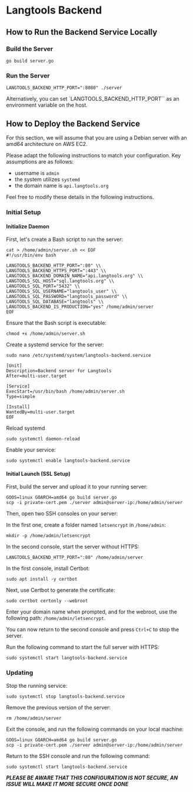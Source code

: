 # Langtools Backend

## How to Run the Backend Service Locally

### Build the Server

```shell
go build server.go
```

### Run the Server

```shell
LANGTOOLS_BACKEND_HTTP_PORT=":8080" ./server
```

Alternatively, you can set `LANGTOOLS_BACKEND_HTTP_PORT`` as an environment
variable on the host.

## How to Deploy the Backend Service

For this section, we will assume that you are using a Debian server with an
amd64 architecture on AWS EC2.

Please adapt the following instructions to match your configuration. Key
assumptions are as follows:

* username is `admin`
* the system utilizes `systemd`
* the domain name is `api.langtools.org`

Feel free to modify these details in the following instructions.

### Initial Setup

#### Initialize Daemon

First, let's create a Bash script to run the server:

```shell
cat > /home/admin/server.sh << EOF
#!/usr/bin/env bash

LANGTOOLS_BACKEND_HTTP_PORT=":80" \\
LANGTOOLS_BACKEND_HTTPS_PORT=":443" \\
LANGTOOLS_BACKEND_DOMAIN_NAME="api.langtools.org" \\
LANGTOOLS_SQL_HOST="sql.langtools.org" \\
LANGTOOLS_SQL_PORT="5432" \\
LANGTOOLS_SQL_USERNAME="langtools_user" \\
LANGTOOLS_SQL_PASSWORD="langtools_password" \\
LANGTOOLS_SQL_DATABASE="langtools" \\
LANGTOOLS_BACKEND_IS_PRODUCTION="yes" /home/admin/server
EOF
```

Ensure that the Bash script is executable:

```shell
chmod +x /home/admin/server.sh
```

Create a systemd service for the server:

```shell
sudo nano /etc/systemd/system/langtools-backend.service
```

```
[Unit]
Description=Backend server for Langtools
After=multi-user.target

[Service]
ExecStart=/usr/bin/bash /home/admin/server.sh
Type=simple

[Install]
WantedBy=multi-user.target
EOF
```

Reload systemd

```shell
sudo systemctl daemon-reload
```

Enable your service:

```shell
sudo systemctl enable langtools-backend.service
```

#### Initial Launch (SSL Setup)

First, build the server and upload it to your running server:

```shell
GOOS=linux GOARCH=amd64 go build server.go
scp -i private-cert.pem ./server admin@server-ip:/home/admin/server
```

Then, open two SSH consoles on your server:

In the first one, create a folder named `letsencrypt` in `/home/admin`:

```shell
mkdir -p /home/admin/letsencrypt
```

In the second console, start the server without HTTPS:

```shell
LANGTOOLS_BACKEND_HTTP_PORT=":80" /home/admin/server
```

In the first console, install Certbot:

```shell
sudo apt install -y certbot
```

Next, use Certbot to generate the certificate:

```shell
sudo certbot certonly --webroot
```

Enter your domain name when prompted, and for the webroot, use the following
path: `/home/admin/letsencrypt`.

You can now return to the second console and press `Ctrl+C` to stop the server.

Run the following command to start the full server with HTTPS:

```shell
sudo systemctl start langtools-backend.service
```

### Updating

Stop the running service:

```shell
sudo systemctl stop langtools-backend.service
```

Remove the previous version of the server:

```shell
rm /home/admin/server
```

Exit the console, and run the following commands on your local machine:

```shell
GOOS=linux GOARCH=amd64 go build server.go
scp -i private-cert.pem ./server admin@server-ip:/home/admin/server
```

Return to the SSH console and run the following command:

```shell
sudo systemctl start langtools-backend.service
```

**_PLEASE BE AWARE THAT THIS CONFIGURATION IS NOT SECURE, AN ISSUE WILL MAKE IT
MORE SECURE ONCE DONE_**